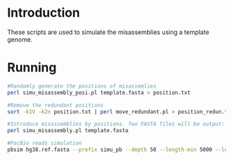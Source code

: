 # Introduction
These scripts are used to simulate the misassemblies using a template genome.

# Running
```bash
#Randomly generate the positions of misassemlies
perl simu_misassembly_posi.pl template.fasta > position.txt

#Remove the redundant positions 
sort -k1V -k2n position.txt | perl move_redundant.pl > position_redun.txt

#Introduce misassemblies by positions. Two FASTA files will be output: one for the reference and one for simulation.
perl simu_misassembly.pl template.fasta

#PacBio reads simulation
pbsim hg38.ref.fasta --prefix simu_pb --depth 50 --length-min 5000 --length-max 50000 --hmm_model XXX/P6C4.model --length-mean 20000
```
